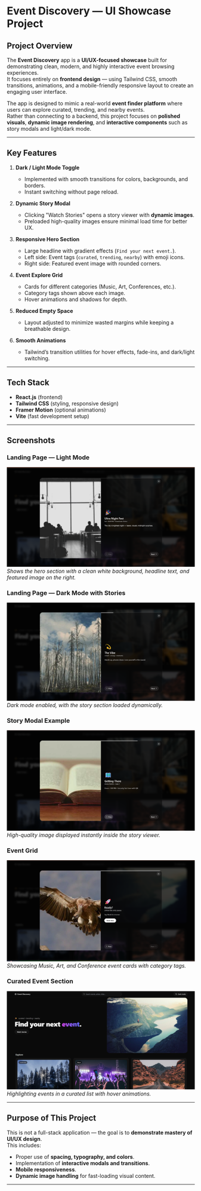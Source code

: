 
# Event Discovery — UI Showcase Project

## Project Overview
The **Event Discovery** app is a **UI/UX-focused showcase** built for demonstrating clean, modern, and highly interactive event browsing experiences.  
It focuses entirely on **frontend design** — using Tailwind CSS, smooth transitions, animations, and a mobile-friendly responsive layout to create an engaging user interface.

The app is designed to mimic a real-world **event finder platform** where users can explore curated, trending, and nearby events.  
Rather than connecting to a backend, this project focuses on **polished visuals**, **dynamic image rendering**, and **interactive components** such as story modals and light/dark mode.

---

## Key Features
1. **Dark / Light Mode Toggle**  
   - Implemented with smooth transitions for colors, backgrounds, and borders.
   - Instant switching without page reload.

2. **Dynamic Story Modal**  
   - Clicking "Watch Stories" opens a story viewer with **dynamic images**.
   - Preloaded high-quality images ensure minimal load time for better UX.

3. **Responsive Hero Section**  
   - Large headline with gradient effects (`Find your next event.`).
   - Left side: Event tags (`curated`, `trending`, `nearby`) with emoji icons.  
   - Right side: Featured event image with rounded corners.

4. **Event Explore Grid**  
   - Cards for different categories (Music, Art, Conferences, etc.).
   - Category tags shown above each image.
   - Hover animations and shadows for depth.

5. **Reduced Empty Space**  
   - Layout adjusted to minimize wasted margins while keeping a breathable design.

6. **Smooth Animations**  
   - Tailwind’s transition utilities for hover effects, fade-ins, and dark/light switching.

---

## Tech Stack
- **React.js** (frontend)
- **Tailwind CSS** (styling, responsive design)
- **Framer Motion** (optional animations)
- **Vite** (fast development setup)

---

## Screenshots

### Landing Page — Light Mode
![Light Mode Hero Section](assets/ScreenshoT.png)  
*Shows the hero section with a clean white background, headline text, and featured image on the right.*

### Landing Page — Dark Mode with Stories
![Dark Mode Story](assets/Screenshot2.png)  
*Dark mode enabled, with the story section loaded dynamically.*

### Story Modal Example
![Story Modal UI](assets/Screenshot3.png)  
*High-quality image displayed instantly inside the story viewer.*

### Event Grid
![Event Grid UI](assets/Screenshot4.png)  
*Showcasing Music, Art, and Conference event cards with category tags.*

### Curated Event Section
![Curated Section](assets/Screenshot5.png)  
*Highlighting events in a curated list with hover animations.*

---

## Purpose of This Project
This is not a full-stack application — the goal is to **demonstrate mastery of UI/UX design**.  
This includes:
- Proper use of **spacing, typography, and colors**.
- Implementation of **interactive modals and transitions**.
- **Mobile responsiveness**.
- **Dynamic image handling** for fast-loading visual content.

---
